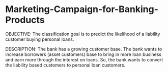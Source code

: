 # Marketing-Campaign-for-Banking-Products
OBJECTIVE: The classification goal is to predict the likelihood of a liability customer buying personal loans.

DESCRIPTION: The bank has a growing customer base. The bank wants to increase borrowers (asset customers) base to bring in more loan business and earn more through the interest on loans. So, the bank wants to convert the liability based customers to personal loan customers.
